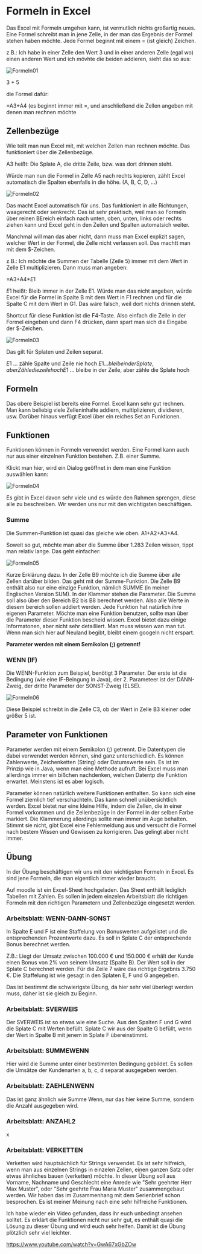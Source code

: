 # Formeln in Excel

Das Excel mit Formeln umgehen kann, ist vermutlich nichts großartig neues. Eine Formel schreibt man in jene Zelle, in der man das Ergebnis der Formel stehen haben möchte. Jede Formel beginnt mit einem = (ist gleich) Zeichen.

z.B.: Ich habe in einer Zelle den Wert 3 und in einer anderen Zelle (egal wo) einen anderen Wert und ich mövhte die beiden addieren, sieht das so aus:

![Formeln01](Formeln01.png)

3 + 5

die Formel dafür:

=A3+A4 (es beginnt immer mit =, und anschließend die Zellen angeben mit denen man rechnen möchte

## Zellenbezüge

Wie teilt man nun Excel mit, mit welchen Zellen man rechnen möchte. Das funktioniert über die Zellenbezüge.

A3 heißt: Die Splate A, die dritte Zeile, bzw. was dort drinnen steht.

Würde man nun die Formel in Zelle A5 nach rechts kopieren, zählt Excel automatisch die Spalten ebenfalls in die höhe. (A, B, C, D, ...)

![Formeln02](Formeln02.png)

Das macht Excel automatisch für uns. Das funktioniert in alle Richtungen, waagerecht oder senkrecht. Das ist sehr praktisch, weil man so Formeln über reinen BEreich einfach nach unten, oben, unten, links oder rechts ziehen kann und Excel geht in den Zeilen und Spalten automatsich weiter.

Manchmal will man das aber nicht, dann muss man Excel explizit sagen, welcher Wert in der Formel, die Zelle nicht verlassen soll. Das machtt man mit dem $-Zeichen.

z.B.: Ich möchte die Summen der Tabelle (Zeile 5) immer mit dem Wert in Zelle E1 multiplizieren. Dann muss man angeben:

=A3+A4*$E$1

$E$1 heißt: Bleib immer in der Zelle E1. Würde man das nicht angeben, würde Excel für die Formel in Spalte B  mit dem Wert in F1 rechnen und für die Spalte C mit dem Wert in G1. Das wäre falsch, weil dort nichts drinnen steht.

Shortcut für diese Funktion ist die F4-Taste. Also einfach die Zelle in der Formel eingeben und dann F4 drücken, dann spart man sich die Eingabe der $-Zeichen.

![Formeln03](Formeln03.png)

Das gilt für Splaten und Zeilen separat.

$E$1 ... zähle Spalte und Zeile nie hoch
$E1 ... bleibe in der Splate, aber Zähle die zeile hoch
E$1 ... bleibe in der Zeile, aber zähle die Splate hoch

## Formeln

Das obere Beispiel ist bereits eine Formel. Excel kann sehr gut rechnen. Man kann beliebig viele Zelleninhalte addiern, multiplizieren, dividieren, usw. Darüber hinaus verfügt Excel über ein reiches Set an Funktionen.

## Funktionen

Funktionen können in Formeln verwendet werden. Eine Formel kann auch nur aus einer einzelnen Funktion bestehen. Z.B. einer Summe.

Klickt man hier, wird ein Dialog geöffnet in dem man eine Funktion auswählen kann:

![Formeln04](Formeln04.png)

Es gibt in Excel davon sehr viele und es würde den Rahmen sprengen, diese alle zu beschreiben. Wir werden uns nur mit den wichtigsten beschäftigen.

### Summe

Die Summen-Funktion ist quasi das gleiche wie oben. A1+A2+A3+A4.

Soweit so gut, möchte man aber die Summe über 1.283 Zeilen wissen, tippt man relativ lange. Das geht einfacher:

![Formeln05](Formeln05.png)

Kurze Erklärung dazu. In der Zelle B9 möchte ich die Summe über alle Zellen darüber bilden. Das geht mit der Summe-Funktion. Die Zelle B9 enthält also nur eine einzige Funktion, nämlich SUMME (in meiner Englischen Version SUM). In der Klammer stehen die Parameter. Die Summe soll also über den Bereich B2 bis B8 berechnet werden. Also alle Werte in diesem bereich sollen addiert werden. Jede Funktion hat natürlich ihre eigenen Parameter. Möchte man eine Funktion benutzen, sollte man über die Parameter dieser Funktion bescheid wissen. Excel bietet dazu einige Informatonen, aber nicht sehr detailliert. Man muss wissen wan man tut. Wenn man sich hier auf Neuland begibt, bleibt einem googeln nicht erspart.

**Parameter werden mit einem Semikolon (;) getrennt!**

### WENN (IF)

Die WENN-Funktion zum Beispiel, benötigt 3 Parameter. Der erste ist die Bedingung (wie eine IF-Beingung in Java), der 2. Parameteer ist der DANN-Zweig, der dritte Parameter der SONST-Zweig (ELSE).

![Formeln06](Formeln06.png)

Diese Beispiel schreibt in die Zelle C3, ob der Wert in Zelle B3 kleiner oder größer 5 ist.

## Parameter von Funktionen

Parameter werden mit einem Semikolon (;) getrennt. Die Datentypen die dabei verwendet werden können, sind ganz unterschiedlich. Es können Zahlenwerte, Zeichenketten (String) oder Datumswerte sein. Es ist im Prinzip wie in Java, wenn man eine Methode aufruft. Bei Excel muss man allerdings immer ein bißchen nachdenken, welchen Datentp die Funktion erwartet. Meinstens ist es aber logisch.

Parameter können natürlich weitere Funktionen enthalten. So kann sich eine Formel ziemlich tief verschachteln. Das kann schnell unübersichtlich werden. Excel bietet nur eine kleine Hilfe, indem die Zellen, die in einer Formel vorkommen und die Zellenbezüge in der Formel in der selben Farbe markiert. Die Klammerung allerdings sollte man immer im Auge behalten. Stimmt sie nicht, gibt Excel eine Fehlermeldung aus und versucht die Formel nach bestem Wissen und Gewissen zu korrigieren. Das gelingt aber nicht immer.

## Übung

In der Übung beschäftigen wir uns mit den wichtigsten Formeln in Excel. Es sind jene Formeln, die man eigentlich immer wieder braucht.

Auf moodle ist ein Excel-Sheet hochgeladen. Das Sheet enthält lediglich Tabellen mit Zahlen. Es sollen in jedem einzelen Arbeitsblatt die richtigen Formeln mit den richtigen Parametern und Zellenbezüge eingesetzt werden.

### Arbeitsblatt: WENN-DANN-SONST

In Spalte E und F ist eine Staffelung von Bonuswerten aufgelistet und die entsprechenden Prozentwerte dazu. Es soll in Splate C der entsprechende Bonus berechnet werden.

Z.B.: Liegt der Umsatz zwischen 100.000 € und 150.000 € erhält der Kunde einen Bonus von 2% von seinem Umsatz (Spalte B). Der Wert soll in der Splate C berechnet werden. Für die Zeile 7 wäre das richtige Ergebnis 3.750 €. Die Staffelung ist wie gesagt in den Splaten E, F und G angegeben.

Das ist bestimmt die schwierigste Übung, da hier sehr viel überlegt werden muss, daher ist sie gleich zu Beginn.

### Arbeitsblatt: SVERWEIS

Der SVERWEIS ist so etwas wie eine Suche. Aus den Spalten F und G wird die Splate C mit Werten befüllt. Splate C wir aus der Spalte G befüllt, wenn der Wert in Spalte B mit jenem in Splate F übereinstimmt.

### Arbeitsblatt: SUMMEWENN

Hier wird die Summe unter einer bestimmten Bedingung gebildet. Es sollen die Umsätze der Kundenarten a, b, c, d separat ausgegeben werden.

### Arbeitsblatt: ZAEHLENWENN

Das ist ganz ähnlich wie Summe Wenn, nur das hier keine Summe, sondern die Anzahl ausgegeben wird.

### Arbeitsblatt: ANZAHL2

x

### Arbeitsblatt: VERKETTEN

Verketten wird hauptsächlich für Strings verwendet. Es ist sehr hilfreich, wenn man aus einzelnen Strings in einzelen Zellen, einen ganzen Satz oder etwas ähnliches bauen (verketten) möchte. In dieser Übung soll aus Vorname, Nachname und Geschlecht eine Anrede wie "Sehr geehrter Herr Max Muster", oder "Sehr geehrte Frau Maria Muster" zusammengebaut werden. Wir haben das im Zusammenhang mit dem Serienbrief schon besprochen. Es ist meiner Meinung nach eine sehr hilfreiche Funktionen.

Ich habe wieder ein Video gefunden, dass ihr euch unbedingt ansehen solltet. Es erklärt die Funktionen nicht nur sehr gut, es enthält quasi die Lösung zu dieser Übung und wird euch sehr helfen. Damit ist die Übung plötzlich sehr viel leichter.

https://www.youtube.com/watch?v=GwA67xGbZOw
